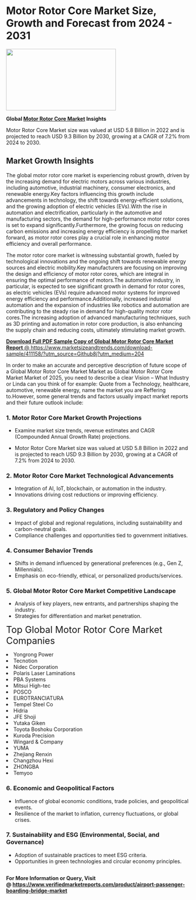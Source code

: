 <H1>Motor Rotor Core Market Size, Growth and Forecast from 2024 - 2031</H1><img class="aligncenter size-medium wp-image-584254" src="https://thirdeyenews.in/wp-content/uploads/2024/09/Global-Market-Research-300x168.jpeg" alt="" width="300" height="168" /><p><strong>Global&nbsp;<a href="https://www.marketsizeandtrends.com/download-sample/411158/?utm_source=Github8j?utm_medium=204">Motor Rotor Core Market</a> Insights</strong></p><p>Motor Rotor Core Market size was valued at USD 5.8 Billion in 2022 and is projected to reach USD 9.3 Billion by 2030, growing at a CAGR of 7.2% from 2024 to 2030.</p><p><h2>Market Growth Insights</h2> <p>The global motor rotor core market is experiencing robust growth, driven by the increasing demand for electric motors across various industries, including automotive, industrial machinery, consumer electronics, and renewable energy.Key factors influencing this growth include advancements in technology, the shift towards energy-efficient solutions, and the growing adoption of electric vehicles (EVs).With the rise in automation and electrification, particularly in the automotive and manufacturing sectors, the demand for high-performance motor rotor cores is set to expand significantly.Furthermore, the growing focus on reducing carbon emissions and increasing energy efficiency is propelling the market forward, as motor rotor cores play a crucial role in enhancing motor efficiency and overall performance.</p> <p><a href="download-link"></a></p> <p>The motor rotor core market is witnessing substantial growth, fueled by technological innovations and the ongoing shift towards renewable energy sources and electric mobility.Key manufacturers are focusing on improving the design and efficiency of motor rotor cores, which are integral in ensuring the optimal performance of motors.The automotive industry, in particular, is expected to see significant growth in demand for rotor cores, as electric vehicles (EVs) require advanced motor systems for improved energy efficiency and performance.Additionally, increased industrial automation and the expansion of industries like robotics and automation are contributing to the steady rise in demand for high-quality motor rotor cores.The increasing adoption of advanced manufacturing techniques, such as 3D printing and automation in rotor core production, is also enhancing the supply chain and reducing costs, ultimately stimulating market growth.</p> <p><a href="download-link"></p><p><span class=""><strong>Download Full PDF Sample Copy of Global Motor Rotor Core Market Report</strong> @ <a href="https://www.marketsizeandtrends.com/download-sample/411158/?utm_source=Github8j?utm_medium=204" target="_blank">https://www.marketsizeandtrends.com/download-sample/411158/?utm_source=Github8j?utm_medium=204</a></span></p><p>In order to make an accurate and perceptive description of future scope of a Global&nbsp;Motor Rotor Core Market Market as Global&nbsp;Motor Rotor Core Market Market of 2025, you need to describe a clear Vision &ndash; What Industry or Linda can you think of for example: Quote from a Technology, healthcare, automotive, renewable energy, name the market you are Reffering to.However, some general trends and factors usually impact market reports and their future outlook include:</p><h3>1.&nbsp;<strong>Motor Rotor Core Market Growth Projections</strong></h3><ul><li>Examine market size trends, revenue estimates and CAGR (Compounded Annual Growth Rate) projections.</li><li><p>Motor Rotor Core Market size was valued at USD 5.8 Billion in 2022 and is projected to reach USD 9.3 Billion by 2030, growing at a CAGR of 7.2% from 2024 to 2030.</p></li></ul><h3>2.&nbsp;<strong>Motor Rotor Core Market Technological Advancements</strong></h3><ul><li>Integration of AI, IoT, blockchain, or automation in the industry.</li><li>Innovations driving cost reductions or improving efficiency.</li></ul><h3>3.&nbsp;<strong>Regulatory and Policy Changes</strong></h3><ul><li>Impact of global and regional regulations, including sustainability and carbon-neutral goals.</li><li>Compliance challenges and opportunities tied to government initiatives.</li></ul><h3>4.&nbsp;<strong>Consumer Behavior Trends</strong></h3><ul><li>Shifts in demand influenced by generational preferences (e.g., Gen Z, Millennials).</li><li>Emphasis on eco-friendly, ethical, or personalized products/services.</li></ul><h3>5.&nbsp;<strong>Global Motor Rotor Core Market Competitive Landscape</strong></h3><ul><li>Analysis of key players, new entrants, and partnerships shaping the industry.</li><li>Strategies for differentiation and market penetration.</li></ul><p data-pm-slice="1 1 []"><span style="color: inherit; font-family: inherit; font-size: 25px;">Top Global Motor Rotor Core Market Companies</span></p><div class="" data-test-id=""><p><li>Yongrong Power</li><li> Tecnotion</li><li> Nidec Corporation</li><li> Polaris Laser Laminations</li><li> PBA Systems</li><li> Mitsui High-tec</li><li> POSCO</li><li> EUROTRANCIATURA</li><li> Tempel Steel Co</li><li> Hidria</li><li> JFE Shoji</li><li> Yutaka Giken</li><li> Toyota Boshoku Corporation</li><li> Kuroda Precision</li><li> Wingard & Company</li><li> YUMA</li><li> Zhejiang Renxin</li><li> Changzhou Hexi</li><li> ZHONGBA</li><li> Temyoo</li></p></div><h3>6.&nbsp;<strong>Economic and Geopolitical Factors</strong></h3><ul><li>Influence of global economic conditions, trade policies, and geopolitical events.</li><li>Resilience of the market to inflation, currency fluctuations, or global crises.</li></ul><h3>7.&nbsp;<strong>Sustainability and ESG (Environmental, Social, and Governance)</strong></h3><ul><li>Adoption of sustainable practices to meet ESG criteria.</li><li>Opportunities in green technologies and circular economy principles.</li></ul><h2><strong style="font-size: 14px;">For More Information or Query, Visit @&nbsp;</strong><a style="background-color: #ffffff; font-size: 14px;" href="https://www.marketsizeandtrends.com/report/motor-rotor-core-market/" target="_blank">https://www.verifiedmarketreports.com/product/airport-passenger-boarding-bridge-market</a></h2>
